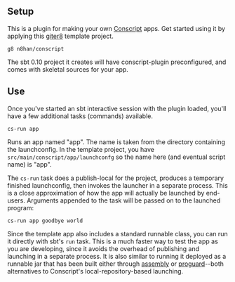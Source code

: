 Setup
-----

This is a plugin for making your own [Conscript][cs] apps. Get started
using it by applying this [giter8][g8] template project.

    g8 n8han/conscript

The sbt 0.10 project it creates will have conscript-plugin
preconfigured, and comes with skeletal sources for your app.

[cs]: https://github.com/n8han/conscript#readme
[g8]: https://github.com/n8han/giter8#readme


Use
---

Once you've started an sbt interactive session with the plugin
loaded, you'll have a few additional tasks (commands) available.

    cs-run app

Runs an app named "app". The name is taken from the directory
containing the launchconfig. In the template project, you have
`src/main/conscript/app/launchconfg` so the name here (and eventual
script name) is "app".

The `cs-run` task does a publish-local for the project, produces a
temporary finished launchconfig, then invokes the launcher in a
separate process. This is a close approximation of how the app will
actually be launched by end-users. Arguments appended to the task
will be passed on to the launched program:

    cs-run app goodbye world

Since the template app also includes a standard runnable class, you
can run it directly with sbt's `run` task. This is a much faster way
to test the app as you are developing, since it avoids the overhead of
publishing and launching in a separate process. It is also similar to
running it deployed as a runnable jar that has been built either
through [assembly][assembly] or [proguard][proguard]--both
alternatives to Conscript's local-repository-based launching.

[assembly]: https://github.com/eed3si9n/sbt-assembly
[proguard]: https://github.com/siasia/xsbt-proguard-plugin
